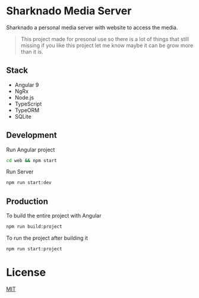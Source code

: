 # Sharknado Media Server

Sharknado a personal media server with website to access the media.

> This project made for presonal use so there is a lot of things that still missing if you like this project let me know maybe it can be grow more than it is.

## Stack

* Angular 9
* NgRx
* Node.js
* TypeScript
* TypeORM
* SQLite

## Development

Run Angular project

```bash
cd web && npm start
```

Run Server

```bash
npm run start:dev
```

## Production

To build the entire project with Angular

```bash
npm run build:project
```

To run the project after building it

```
npm run start:project
```

# License

[MIT](LICENSE)
